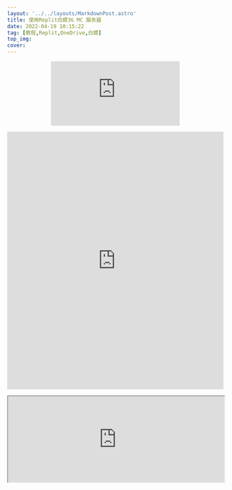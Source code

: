 ```yaml
---
layout: '../../layouts/MarkdownPost.astro'
title: 使用Replit白嫖3G MC 服务器
date: 2022-04-19 10:15:22
tag: [教程,Replit,OneDrive,白嫖]
top_img: 
cover: 
---
```


<p align="center"><body><iframe src="https://video-direct-link.vercel.app/bili.mp4?aid=340750421&bvid=BV1M94y1o72P&cid=578822737" scrolling="no" border="0" frameborder="no" framespacing="0" allowfullscreen="true"> </iframe></body></p>
<p align="center"><body><iframe src="https://tsvideo.pighog.repl.co"name="iframe_a"frameborder="0"width="100%" scrolling="no" height="600" allowfullscreen="true "></iframe></body></p>
<p align="center"><body><iframe src="https://chat.pighog.repl.co/room/@main"  width=100% height="200"></iframe></body></p>
